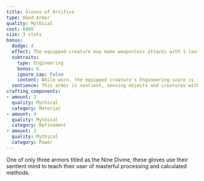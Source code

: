 ```yaml
---
title: Gloves of Artifice
type: Hand Armor
quality: Mythical
cost: 6880
size: 3 slots
bonus:
  dodge: 4
  effect: The equipped creature may make weaponless attacks with 1 less turn action, minimum of 1.
  subtraits:
    type: Engineering
    bonus: 6
    ignore_cap: False
    content: While worn, the equipped creature's Engineering score is increased by 6.
  sentience: This armor is sentient, sensing objects and creatures within 10 meters of it, and can communicate basic emotions directly to its user.
crafting_components:
- amount: 2
  quality: Mythical
  category: Material
- amount: 4
  quality: Mythical
  category: Refinement
- amount: 2
  quality: Mythical
  category: Power
---
```

One of only three armors titled as the Nine Divine, these gloves use their sentient mind to teach their user of masterful processing and calculated methods.